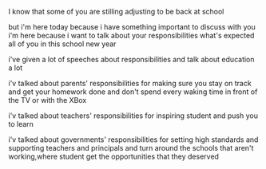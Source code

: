 I know that some of you are stilling adjusting to be back at school

but i'm here today because i have something important to discuss with you
i'm here because i want to talk about your responsibilities what's expected all of you in this school new year

i've given a lot of speeches about responsibilities and talk about education a lot

i'v talked about parents' responsibilities for making sure you stay on track and get your homework done and don't spend every waking time in front of the TV or with the XBox

i'v talked about teachers' responsibilities for inspiring student and push you to learn

i'v talked about governments' responsibilities for setting high standards and  supporting teachers and principals  and turn around the schools that aren't working,where student get the opportunities that they deserved